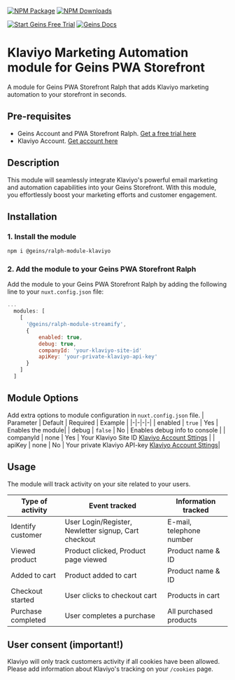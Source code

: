 [![NPM Package][npm]][npm-url]
[![NPM Downloads][npm-downloads-per-month]][npm-trends]

[![Start Geins Free Trial][geins-tiral-img]][geins-tiral-url] [![Geins Docs][geins-docs-img]][geins-docs-url]

# Klaviyo Marketing Automation module for Geins PWA Storefront

A module for Geins PWA Storefront Ralph that adds Klaviyo marketing automation to your storefront in seconds.

## Pre-requisites

- Geins Account and PWA Storefront Ralph. [Get a free trial here](https://www.geins.io)
- Klaviyo Account. [Get account here](https://www.klaviyo.com/)

## Description

This module will seamlessly integrate Klaviyo's powerful email marketing and automation capabilities into your Geins Storefront. With this module, you effortlessly boost your marketing efforts and customer engagement.

## Installation

### 1. Install the module

```bash
npm i @geins/ralph-module-klaviyo
```

### 2. Add the module to your Geins PWA Storefront Ralph

Add the module to your Geins PWA Storefront Ralph by adding the following line to your `nuxt.config.json` file:

```js
...
  modules: [
    [
      '@geins/ralph-module-streamify',
      {
          enabled: true,
          debug: true,
          companyId: 'your-klaviyo-site-id'
          apiKey: 'your-private-klaviyo-api-key'
      }
    ]
  ]
```

## Module Options

Add extra options to module configuration in `nuxt.config.json` file.
| Parameter | Default | Required | Example |
|-|-|-|-|
| enabled | `true` | Yes | Enables the module|
| debug | `false` | No | Enables debug info to console |
| companyId | none | Yes | Your Klaviyo Site ID [Klaviyo Account Sttings](https://www.klaviyo.com/settings/account/api-keys) |
| apiKey | none | No | Your private Klaviyo API-key [Klaviyo Account Sttings](https://www.klaviyo.com/settings/account/api-keys)|

## Usage

The module will track activity on your site related to your users.

| Type of activity | Event tracked | Information tracked |
|-|-|-|
| Identify customer | User Login/Register, Newletter signup, Cart checkout | E-mail, telephone number |
| Viewed product | Product clicked, Product page viewed | Product name & ID |
| Added to cart | Product added to cart | Product name & ID |
| Checkout started | User clicks to checkout cart | Products in cart |
| Purchase completed | User completes a purchase | All purchased products |

## User consent **(important!)**

Klaviyo will only track customers activity if all cookies have been allowed. Please add information about Klaviyo's tracking on your `/cookies` page.


[npm]: https://img.shields.io/npm/v/@geins/ralph-module-streamify
[npm-url]: https://www.npmjs.com/package/@geins/ralph-module-streamify
[npm-downloads-per-month]: https://img.shields.io/npm/dm/@geins/ralph-module-streamify.svg
[npm-trends]: https://npmtrends.com/@geins/ralph-module-streamify
[geins-docs-url]: https://docs.geins.io
[geins-docs-img]: https://img.shields.io/endpoint?url=https://raw.githubusercontent.com/geins-io/resources/master/sheilds/geins-docs-read-v3.json
[geins-tiral-url]: https://www.geins.io
[geins-tiral-img]: https://img.shields.io/endpoint?url=https://raw.githubusercontent.com/geins-io/resources/master/sheilds/geins-fee-tiral.json